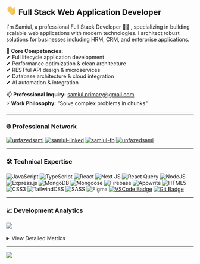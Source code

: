 <!-- ![banner](https://github.com/user01samiul/user01samiul/blob/main/assets/banner.png) -->

## <img src="assets/hello.gif" width="28px" alt="hi"> Full Stack Web Application Developer

I'm Samiul, a professional Full Stack Developer 👋🏻 , specializing in building scalable web applications with modern technologies. I architect robust solutions for businesses including HRM, CRM, and enterprise applications.

🔹 **Core Competencies:**  
✔ Full lifecycle application development  
✔ Performance optimization & clean architecture  
✔ RESTful API design & microservices  
✔ Database architecture & cloud integration  
✔ AI automation & integration  

📫 **Professional Inquiry:** samiul.primary@gmail.com  
⚡ **Work Philosophy:** "Solve complex problems in chunks"

---

### 🌐 Professional Network
<p align="left">
  <a href="https://x.com/unfazedsami" target="blank">
    <img align="center" src="https://raw.githubusercontent.com/rahuldkjain/github-profile-readme-generator/master/src/images/icons/Social/twitter.svg" alt="unfazedsami" height="30" width="40"/>
  </a>
  <a href="https://www.linkedin.com/in/unfazedsami" target="blank">
    <img align="center" src="https://raw.githubusercontent.com/rahuldkjain/github-profile-readme-generator/master/src/images/icons/Social/linked-in-alt.svg" alt="samiul-linked" height="30" width="40"/>
  </a>
  <a href="https://www.facebook.com/samiul0011210" target="blank">
    <img align="center" src="https://raw.githubusercontent.com/rahuldkjain/github-profile-readme-generator/master/src/images/icons/Social/facebook.svg" alt="samiul-fb" height="30" width="40"/>
  </a>
  <a href="https://www.instagram.com/unfazedsami" target="blank">
    <img align="center" src="https://raw.githubusercontent.com/rahuldkjain/github-profile-readme-generator/master/src/images/icons/Social/instagram.svg" alt="unfazedsami" height="30" width="40"/>
  </a>
</p>

---

### 🛠 Technical Expertise
![JavaScript](https://img.shields.io/badge/javascript-%23323330.svg?style=for-the-badge&logo=javascript&logoColor=%23F7DF1E) ![TypeScript](https://img.shields.io/badge/typescript-%23007ACC.svg?style=for-the-badge&logo=typescript&logoColor=white) ![React](https://img.shields.io/badge/react-%2320232a.svg?style=for-the-badge&logo=react&logoColor=%2361DAFB) ![Next JS](https://img.shields.io/badge/Next-black?style=for-the-badge&logo=next.js&logoColor=white) ![React Query](https://img.shields.io/badge/React_Query-%23796BFF.svg?style=for-the-badge&logo=react-query&logoColor=white) ![NodeJS](https://img.shields.io/badge/node.js-6DA55F?style=for-the-badge&logo=node.js&logoColor=white) ![Express.js](https://img.shields.io/badge/express.js-%23404d59.svg?style=for-the-badge&logo=express&logoColor=%2361DAFB) ![MongoDB](https://img.shields.io/badge/MongoDB-%234ea94b.svg?style=for-the-badge&logo=mongodb&logoColor=white) ![Mongoose](https://img.shields.io/badge/Mongoose-%230E9B77.svg?style=for-the-badge&logo=mongoose&logoColor=white) ![Firebase](https://img.shields.io/badge/firebase-a08021?style=for-the-badge&logo=firebase&logoColor=ffcd34) ![Appwrite](https://img.shields.io/badge/appwrite-%23F02E65.svg?style=for-the-badge&logo=appwrite&logoColor=white) ![HTML5](https://img.shields.io/badge/html5-%23E34F26.svg?style=for-the-badge&logo=html5&logoColor=white) ![CSS3](https://img.shields.io/badge/css3-%231572B6.svg?style=for-the-badge&logo=css3&logoColor=white) ![TailwindCSS](https://img.shields.io/badge/tailwindcss-%2338B2AC.svg?style=for-the-badge&logo=tailwind-css&logoColor=white) ![SASS](https://img.shields.io/badge/SASS-hotpink.svg?style=for-the-badge&logo=SASS&logoColor=white) ![Figma](https://img.shields.io/badge/figma-%23F24E1E.svg?style=for-the-badge&logo=figma&logoColor=white) [![VSCode Badge](https://img.shields.io/badge/Visual_Studio-5C2D91?style=for-the-badge&logo=visual%20studio&logoColor=white)](#) [![Git Badge](https://img.shields.io/badge/Git-F05032?style=for-the-badge&logo=git&logoColor=white)](#)

---

### 📈 Development Analytics
![](https://github-readme-stats.vercel.app/api/top-langs/?username=user01samiul&theme=dark&hide_border=true&include_all_commits=true&count_private=true&layout=compact)

<details>
<summary>View Detailed Metrics</summary>
<br>

![](https://github-readme-stats.vercel.app/api?username=user01samiul&theme=dark&hide_border=true&include_all_commits=true&count_private=true)  
![](https://github-readme-streak-stats.herokuapp.com/?user=user01samiul&theme=dark&hide_border=true)

</details>

---
[![](https://visitcount.itsvg.in/api?id=user01samiul&icon=5&color=0)](https://visitcount.itsvg.in)
